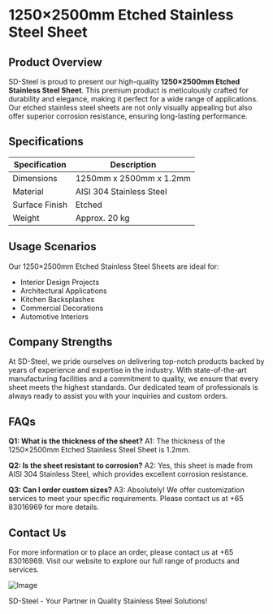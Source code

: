 # 1250×2500mm Etched Stainless Steel Sheet

## Product Overview

SD-Steel is proud to present our high-quality **1250×2500mm Etched Stainless Steel Sheet**. This premium product is meticulously crafted for durability and elegance, making it perfect for a wide range of applications. Our etched stainless steel sheets are not only visually appealing but also offer superior corrosion resistance, ensuring long-lasting performance.

## Specifications

| Specification | Description |
|---------------|-------------|
| Dimensions    | 1250mm x 2500mm x 1.2mm |
| Material      | AISI 304 Stainless Steel |
| Surface Finish| Etched |
| Weight        | Approx. 20 kg |

## Usage Scenarios

Our 1250×2500mm Etched Stainless Steel Sheets are ideal for:

- Interior Design Projects
- Architectural Applications
- Kitchen Backsplashes
- Commercial Decorations
- Automotive Interiors

## Company Strengths

At SD-Steel, we pride ourselves on delivering top-notch products backed by years of experience and expertise in the industry. With state-of-the-art manufacturing facilities and a commitment to quality, we ensure that every sheet meets the highest standards. Our dedicated team of professionals is always ready to assist you with your inquiries and custom orders.

## FAQs

**Q1: What is the thickness of the sheet?**
A1: The thickness of the 1250×2500mm Etched Stainless Steel Sheet is 1.2mm.

**Q2: Is the sheet resistant to corrosion?**
A2: Yes, this sheet is made from AISI 304 Stainless Steel, which provides excellent corrosion resistance.

**Q3: Can I order custom sizes?**
A3: Absolutely! We offer customization services to meet your specific requirements. Please contact us at +65 83016969 for more details.

## Contact Us

For more information or to place an order, please contact us at +65 83016969. Visit our website to explore our full range of products and services.

![Image](https://github.com/user-attachments/assets/2567258e-e124-4816-932d-1809bd27ef0b)

SD-Steel - Your Partner in Quality Stainless Steel Solutions!